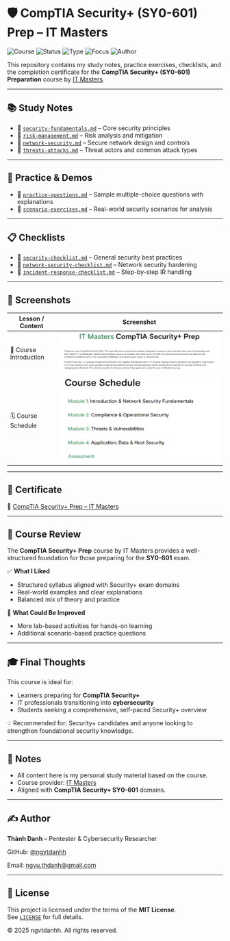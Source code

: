 # 🛡 CompTIA Security+ (SY0-601) Prep – IT Masters

![Course](https://img.shields.io/badge/IT%20Masters-Completed-red?style=flat-square&logo=bookstack)
![Status](https://img.shields.io/badge/Status-Completed-blue?style=flat-square&logo=verizon)
![Type](https://img.shields.io/badge/Type-Self--Study-orange?style=flat-square&logo=readthedocs)
![Focus](https://img.shields.io/badge/Focus-Cybersecurity-informational?style=flat-square&logo=shield)
![Author](https://img.shields.io/badge/Maintainer-Thành%20Danh-blueviolet?style=flat-square&logo=github)

This repository contains my study notes, practice exercises, checklists, and the completion certificate for the **CompTIA Security+ (SY0-601) Preparation** course by [IT Masters](https://www.itmasters.edu.au/free-short-course/comptia-security-prep/).

---

## 📚 Study Notes

- 📂 [`security-fundamentals.md`](./notes/security-fundamentals.md) – Core security principles  
- 📂 [`risk-management.md`](./notes/risk-management.md) – Risk analysis and mitigation  
- 📂 [`network-security.md`](./notes/network-security.md) – Secure network design and controls  
- 📂 [`threats-attacks.md`](./notes/threats-attacks.md) – Threat actors and common attack types  

---

## 🧪 Practice & Demos

- 📒 [`practice-questions.md`](./demo/practice-questions.md) – Sample multiple-choice questions with explanations  
- 📒 [`scenario-exercises.md`](./demo/scenario-exercises.md) – Real-world security scenarios for analysis  

---

## 📋 Checklists

- 📑 [`security-checklist.md`](./checklists/security-checklist.md) – General security best practices  
- 📑 [`network-security-checklist.md`](./checklists/network-security-checklist.md) – Network security hardening  
- 📑 [`incident-response-checklist.md`](./checklists/incident-response-checklist.md) – Step-by-step IR handling  

---

## 📸 Screenshots

| Lesson / Content          | Screenshot |
|---------------------------|------------|
| 📘 Course Introduction    | ![](./screenshots/itmasters-intro.png) |
| 🗓 Course Schedule        | ![](./screenshots/itmasters-schedule.png) |

---

## 📜 Certificate

🧠 [CompTIA Security+ Prep – IT Masters](./cert/CompTIA%20Security%2B%20Prep.pdf)

---

## 📝 Course Review

The **CompTIA Security+ Prep** course by IT Masters provides a well-structured foundation for those preparing for the **SY0-601** exam.

✅ **What I Liked**  
- Structured syllabus aligned with Security+ exam domains  
- Real-world examples and clear explanations  
- Balanced mix of theory and practice  

📌 **What Could Be Improved**  
- More lab-based activities for hands-on learning  
- Additional scenario-based practice questions  

---

## 🎓 Final Thoughts

This course is ideal for:
- Learners preparing for **CompTIA Security+**
- IT professionals transitioning into **cybersecurity**
- Students seeking a comprehensive, self-paced Security+ overview

💡 Recommended for: Security+ candidates and anyone looking to strengthen foundational security knowledge.

---

## 📌 Notes

- All content here is my personal study material based on the course.  
- Course provider: [IT Masters](https://www.itmasters.edu.au/)  
- Aligned with **CompTIA Security+ SY0-601** domains.  

---

## ✍️ Author

**Thành Danh** – Pentester & Cybersecurity Researcher  

GitHub: [@ngvtdanhh](https://github.com/ngvtdanhh)  

Email: ngvu.thdanh@gmail.com  

---

## 📄 License

This project is licensed under the terms of the **MIT License**.  
See [`LICENSE`](./LICENSE) for full details.

© 2025 ngvtdanhh. All rights reserved.

